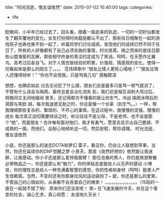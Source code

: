 title: "时间流逝，惟友谊依然"
date: 2010-07-02 10:40:00
tags:
categories:
- life
---
眨眼间，小半年已经过去了，回头看，随着一路走来的轨迹，一切的一切好似都发生了翻天覆地的变化。女生打扮得时尚靓丽都认不出了，那些往日相聚在一起的游戏班子也再也聚不到一起了，听着同学们讨论成绩，发现他们的成绩已然不同于往日了，所有的人好像都有了自己必须去做的事情，时光荏苒，随之而来的是往日那些山盟海誓的瓦解，那些相守终身的青涩约定成为了笑话。呵呵，在天愿作比翼鸟，高考过后各自飞。对于人情世故经验的积累，价值观，情感观的变化，使得一切看起来是那么的陌生了。。。。
范玮琪歌中
“朋友比情人更死心塌地！”
“朋友比情人还懂得倾听！”
“你也不会恨我，只是骂我几句”
感触颇深
<!-- more -->
想想，也确实如此
过去无论犯了什么错，朋友们总是最多只是骂一顿气就消了，不管有什么误会与隔阂，最终总是会淡化消失
彭，我们总是相互讽刺大骂过后，转眼间又无间地嬉闹
景天，还记得那次不懂事的我让你生气，冷战 隔阂冰释后的哭腔与笑脸
胡，每次我迷惑无助之时，你总是像一个长辈（别生气。。）一样，帮我理顺那些复杂的、繁琐的、不开心的事情，在这过程中，我慢慢的坚强，慢慢的成长
每次真正迫切需要倾诉之时，听众往往不是父母，不是老师，也不会是那个“她”，而是朋友！也许唯有面对他们，我才有勇气，愿意去显示出自己脆弱、不成熟的一面，而他们，会耐心地倾听这一切，然后安慰，帮你调理。
时光流逝，惟友谊依然

小鼠，你还是那么的迷恋DOTA和梦幻
雷子，看见你，仍会让人联想到苹果，当然，你还在延续你的DNF觉醒之梦
小景天，那首《突然好想你》依然能让我迷醉，让我感动。你小子还是那么爱拎我胳臂！
那位沧桑的男人，你仍是旅游聚餐必带物品之一，你还是那么有“魅力”，你的体贴总是能给人以无声的感动
小博哥，你的理性总是给人一种充满着智慧的感觉，你的性格和身材（呵呵）能使人产生信赖感。当然，不变的还有你那身拉风的运动装扮了~
斌，你还是那么的爱笑，不管自己的心情如何，从来都不会吝啬自己的微笑！
。。。。。。。。。。。。。。。（15班的一直在一起就不提了呐）
原来你们还没变呢！
笑~
在飞速发展的今天，处在这个善变的社会，诚心乞求，真心祝愿：
友谊地久天长！
